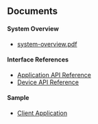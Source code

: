 ## Documents

#### System Overview
- [system-overview.pdf](https://fitzr.github.io/led-backend/system-overview.pdf)

#### Interface References
- [Application API Reference](https://fitzr.github.io/led-backend/app/)
- [Device API Reference](https://fitzr.github.io/led-backend/device/)

#### Sample
- [Client Application](https://fitzr.github.io/led-backend/client-demo/)
